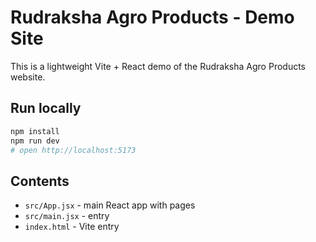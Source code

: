 # Rudraksha Agro Products - Demo Site

This is a lightweight Vite + React demo of the Rudraksha Agro Products website.

## Run locally
```bash
npm install
npm run dev
# open http://localhost:5173
```

## Contents
- `src/App.jsx` - main React app with pages
- `src/main.jsx` - entry
- `index.html` - Vite entry
